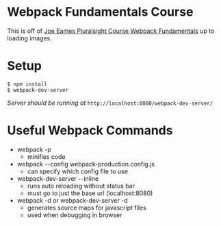 Webpack Fundamentals Course
===
This is off of [Joe Eames Pluralsight Course Webpack Fundamentals](https://www.pluralsight.com/courses/webpack-fundamentals) up to loading images.

Setup
===
```
$ npm install
$ webpack-dev-server
```

*Server should be running at*
`http://localhost:8080/webpack-dev-server/`

Useful Webpack Commands
==
* webpack -p
    * minifies code
* webpack --config webpack-production.config.js
    * can specify which config file to use
* webpack-dev-server --inline
    * runs auto reloading without status bar
    * must go to just the base url (localhost:8080)
* webpack -d or webpack-dev-server -d
    * generates source maps for javascript files
    * used when debugging in browser
